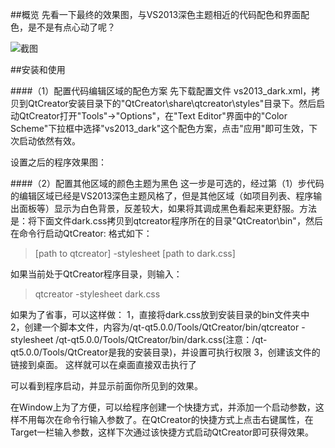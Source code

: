 ##概览
先看一下最终的效果图，与VS2013深色主题相近的代码配色和界面配色，是不是有点心动了呢？

![截图](screenshot.png "效果图")

##安装和使用

####（1）配置代码编辑区域的配色方案
先下载配置文件 vs2013_dark.xml，拷贝到QtCreator安装目录下的"QtCreator\share\qtcreator\styles"目录下。然后启动QtCreator打开"Tools"->"Options"，在"Text Editor"界面中的"Color Scheme"下拉框中选择"vs2013_dark"这个配色方案，点击"应用"即可生效，下次启动依然有效。
    
设置之后的程序效果图：

####（2）配置其他区域的颜色主题为黑色
这一步是可选的，经过第（1）步代码的编辑区域已经是VS2013深色主题风格了，但是其他区域（如项目列表、程序输出面板等）显示为白色背景，反差较大，如果将其调成黑色看起来更舒服。方法是：将下面文件dark.css拷贝到qtcreator程序所在的目录"QtCreator\bin"，然后在命令行启动QtCreator:
格式如下：
> [path to qtcreator] -stylesheet [path to dark.css]    

如果当前处于QtCreator程序目录，则输入：
> qtcreator -stylesheet dark.css

如果为了省事，可以这样做：
	1，直接将dark.css放到安装目录的bin文件夹中
	2，创建一个脚本文件，内容为/qt-qt5.0.0/Tools/QtCreator/bin/qtcreator -stylesheet /qt-qt5.0.0/Tools/QtCreator/bin/dark.css(注意：/qt-qt5.0.0/Tools/QtCreator是我的安装目录)，并设置可执行权限
	3，创建该文件的链接到桌面。
这样就可以在桌面直接双击执行了

可以看到程序启动，并显示前面你所见到的效果。

在Window上为了方便，可以给程序创建一个快捷方式，并添加一个启动参数，这样不用每次在命令行输入参数了。在QtCreator的快捷方式上点击右键属性，在Target一栏输入参数，这样下次通过该快捷方式启动QtCreator即可获得效果。
